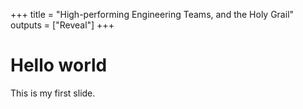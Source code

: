 +++
title = "High-performing Engineering Teams, and the Holy Grail"
outputs = ["Reveal"]
+++

# Hello world

This is my first slide.
